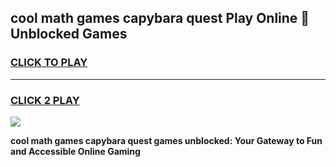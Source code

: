 
## cool math games capybara quest Play Online 👋 Unblocked Games
<h3>
<a href="https://news.freeplayer.one?title=cool_math_games_capybara_quest&ref=17CMG">CLICK TO PLAY</a></h3>
<hr>

<h3>
<a href="https://news.freeplayer.one?title=cool_math_games_capybara_quest&ref=17CMG">CLICK 2 PLAY</a>
  
</h3>

<a href="https://news.freeplayer.one?title=cool_math_games_capybara_quest&ref=17CMG/"><img src="https://clearcache.store/games.png"></a>


**cool math games capybara quest games unblocked: Your Gateway to Fun and Accessible Online Gaming**
